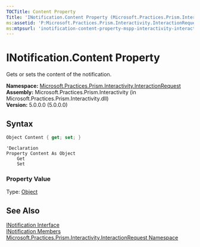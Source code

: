 ```yaml
---
TOCTitle: Content Property
Title: 'INotification.Content Property (Microsoft.Practices.Prism.Interactivity.InteractionRequest)'
ms:assetid: 'P:Microsoft.Practices.Prism.Interactivity.InteractionRequest.INotification.Content'
ms:mtpsurl: 'inotification-content-property-mspp-interactivity-interactionrequest.md'
---
```


# INotification.Content Property

Gets or sets the content of the notification.

**Namespace:** [Microsoft.Practices.Prism.Interactivity.InteractionRequest](/patterns-practices/reference/mspp-interactivity-interactionrequest-namespace)  
**Assembly:** Microsoft.Practices.Prism.Interactivity (in Microsoft.Practices.Prism.Interactivity.dll)  
**Version:** 5.0.0.0 (5.0.0.0)

## Syntax

```C#  
Object Content { get; set; }
```

```VB  
'Declaration
Property Content As Object
	Get
	Set
```

### Property Value

Type: [Object](http://msdn.microsoft.com/en-us/library/e5kfa45b)

## See Also

[INotification Interface](/patterns-practices/reference/inotification-interface-mspp-interactivity-interactionrequest)  
[INotification Members](/patterns-practices/reference/inotification-members-mspp-interactivity-interactionrequest)  
[Microsoft.Practices.Prism.Interactivity.InteractionRequest Namespace](/patterns-practices/reference/mspp-interactivity-interactionrequest-namespace)
